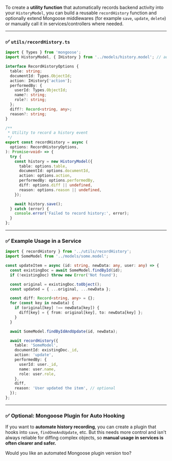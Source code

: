 To create a **utility function** that automatically records backend activity into your `HistoryModel`, you can build a reusable `recordHistory` function and optionally extend Mongoose middlewares (for example `save`, `update`, `delete`) or manually call it in services/controllers where needed.

---

### ✅ `utils/recordHistory.ts`

```ts
import { Types } from 'mongoose';
import HistoryModel, { IHistory } from '../models/history.model'; // adjust the path as needed

interface RecordHistoryOptions {
  table: string;
  documentId: Types.ObjectId;
  action: IHistory['action'];
  performedBy: {
    userId: Types.ObjectId;
    name?: string;
    role?: string;
  };
  diff?: Record<string, any>;
  reason?: string;
}

/**
 * Utility to record a history event
 */
export const recordHistory = async (
  options: RecordHistoryOptions,
): Promise<void> => {
  try {
    const history = new HistoryModel({
      table: options.table,
      documentId: options.documentId,
      action: options.action,
      performedBy: options.performedBy,
      diff: options.diff || undefined,
      reason: options.reason || undefined,
    });

    await history.save();
  } catch (error) {
    console.error('Failed to record history:', error);
  }
};
```

---

### ✅ Example Usage in a Service

```ts
import { recordHistory } from '../utils/recordHistory';
import SomeModel from '../models/some.model';

const updateItem = async (id: string, newData: any, user: any) => {
  const existingDoc = await SomeModel.findById(id);
  if (!existingDoc) throw new Error('Not found');

  const original = existingDoc.toObject();
  const updated = { ...original, ...newData };

  const diff: Record<string, any> = {};
  for (const key in newData) {
    if (original[key] !== newData[key]) {
      diff[key] = { from: original[key], to: newData[key] };
    }
  }

  await SomeModel.findByIdAndUpdate(id, newData);

  await recordHistory({
    table: 'SomeModel',
    documentId: existingDoc._id,
    action: 'update',
    performedBy: {
      userId: user._id,
      name: user.name,
      role: user.role,
    },
    diff,
    reason: 'User updated the item', // optional
  });
};
```

---

### ✅ Optional: Mongoose Plugin for Auto Hooking

If you want to **automate history recording**, you can create a plugin that hooks into `save`, `findOneAndUpdate`, etc. But this needs more control and isn't always reliable for diffing complex objects, so **manual usage in services is often clearer and safer.**

Would you like an automated Mongoose plugin version too?
